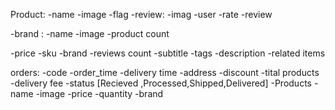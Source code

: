 Product:
-name
-image
-flag
-review:
   -imag
   -user
   -rate
   -review

-brand :
    -name
    -image
    -product count
    
-price
-sku
-brand
-reviews count
-subtitle
-tags
-description
-related items

<!-- ---------------------------------------------------------------------------------------------------------- -->


orders:
   -code
   -order_time
   -delivery time
   -address
   -discount
   -tital products
   -delivery fee
   -status [Recieved ,Processed,Shipped,Delivered]
   -Products
     -name
     -image
     -price
     -quantity
     -brand





